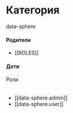# Категория

data-sphere


#### Родители

- [[ROLES]]


#### Дети

###### Роли
- [[data-sphere.admin]]
- [[data-sphere.user]]
